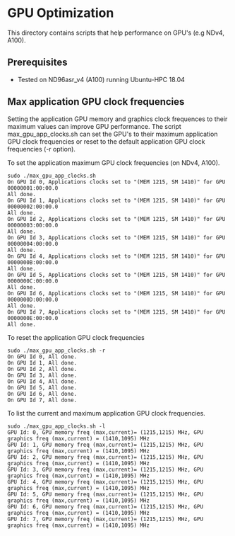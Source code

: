 # GPU Optimization 

This directory contains scripts that help performance on GPU's (e.g NDv4, A100).

## Prerequisites

- Tested on ND96asr_v4 (A100) running Ubuntu-HPC 18.04

## Max application GPU clock frequencies
Setting the application GPU memory and graphics clock frequences to their maximum values can improve GPU performance.
The script max_gpu_app_clocks.sh can set the GPU's to their maximum application GPU clock frequencies or reset to the 
default application GPU clock frequencies (-r option).

To set the application maximum GPU clock frequencies (on NDv4, A100).

```
sudo ./max_gpu_app_clocks.sh
On GPU Id 0, Applications clocks set to "(MEM 1215, SM 1410)" for GPU 00000001:00:00.0
All done.
On GPU Id 1, Applications clocks set to "(MEM 1215, SM 1410)" for GPU 00000002:00:00.0
All done.
On GPU Id 2, Applications clocks set to "(MEM 1215, SM 1410)" for GPU 00000003:00:00.0
All done.
On GPU Id 3, Applications clocks set to "(MEM 1215, SM 1410)" for GPU 00000004:00:00.0
All done.
On GPU Id 4, Applications clocks set to "(MEM 1215, SM 1410)" for GPU 0000000B:00:00.0
All done.
On GPU Id 5, Applications clocks set to "(MEM 1215, SM 1410)" for GPU 0000000C:00:00.0
All done.
On GPU Id 6, Applications clocks set to "(MEM 1215, SM 1410)" for GPU 0000000D:00:00.0
All done.
On GPU Id 7, Applications clocks set to "(MEM 1215, SM 1410)" for GPU 0000000E:00:00.0
All done.
```

To reset the application GPU clock frequencies

```
sudo ./max_gpu_app_clocks.sh -r
On GPU Id 0, All done.
On GPU Id 1, All done.
On GPU Id 2, All done.
On GPU Id 3, All done.
On GPU Id 4, All done.
On GPU Id 5, All done.
On GPU Id 6, All done.
On GPU Id 7, All done.
```

To list the current and maximum application GPU clock frequencies.

```
sudo ./max_gpu_app_clocks.sh -l
GPU Id: 0, GPU memory freq (max,current)= (1215,1215) MHz, GPU graphics freq (max,current) = (1410,1095) MHz
GPU Id: 1, GPU memory freq (max,current)= (1215,1215) MHz, GPU graphics freq (max,current) = (1410,1095) MHz
GPU Id: 2, GPU memory freq (max,current)= (1215,1215) MHz, GPU graphics freq (max,current) = (1410,1095) MHz
GPU Id: 3, GPU memory freq (max,current)= (1215,1215) MHz, GPU graphics freq (max,current) = (1410,1095) MHz
GPU Id: 4, GPU memory freq (max,current)= (1215,1215) MHz, GPU graphics freq (max,current) = (1410,1095) MHz
GPU Id: 5, GPU memory freq (max,current)= (1215,1215) MHz, GPU graphics freq (max,current) = (1410,1095) MHz
GPU Id: 6, GPU memory freq (max,current)= (1215,1215) MHz, GPU graphics freq (max,current) = (1410,1095) MHz
GPU Id: 7, GPU memory freq (max,current)= (1215,1215) MHz, GPU graphics freq (max,current) = (1410,1095) MHz
```
